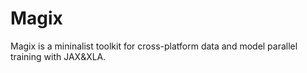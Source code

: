 # Magix
Magix is a mininalist toolkit for cross-platform data and model parallel training with JAX&XLA.
